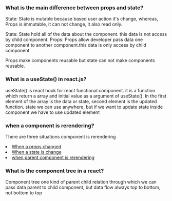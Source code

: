 ### What is the main difference between props and state?
<p>State: State is mutable because based user action it's change, whereas, Props is immutable, it can not change, it also read only.</p>
<p>State: State hold all of the data about the component. this data is not access by child component. Props: Props allow developer pass data one component to another component.this data is only access by child component</p>
<p>Props make components reusable but state can not make components reusable.</p>

### What is a useState() in react.js?
<p>useState() is react hook for react functional component. it is a function which return a array and initial value as a argument of useState(). In the first element of the array is the data or state, second element is the updated function. state we can use anywhere, but if we want to update state inside component we have to use updated element</p>

### when a component is rerendering?
<p>There are three situations component is rerendering</p>
<u>
<li>When a props changed</li>
<li>When a state is change</li>
<li>when parent component is rerendering</li>
</u>

### What is the component tree in a react?
<p>Component tree one kind of parent child relation through which we can pass data parent to child component, but data flow always top to bottom, not bottom to top</p>



